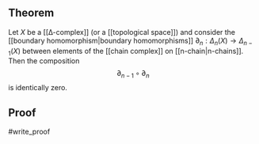 ## Theorem
Let $X$ be a [[∆-complex]] (or a [[topological space]]) and consider the [[boundary homomorphism|boundary homomorphisms]] $\partial_n:\Delta_n(X) \to \Delta_{n-1}(X)$ between elements of the [[chain complex]] on [[n-chain|n-chains]]. Then the composition $$\partial_{n-1}\circ\partial_n$$ is identically zero.
## Proof
#write_proof 